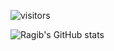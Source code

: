 <!--
**rafaelragib/rafaelragib** is a ✨ _special_ ✨ repository because its `README.md` (this file) appears on your GitHub profile.
!-->
![visitors](https://visitor-badge.glitch.me/badge?page_id=rafaelragib.rafaelragib)

![Ragib's GitHub stats](https://github-readme-stats.vercel.app/api?username=rafaelragib&show_icons=true&theme=radical)
